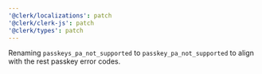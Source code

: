 ```yaml
---
'@clerk/localizations': patch
'@clerk/clerk-js': patch
'@clerk/types': patch
---
```


Renaming `passkeys_pa_not_supported` to `passkey_pa_not_supported` to align with the rest passkey error codes.
